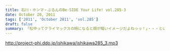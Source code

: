 ```yaml
---
title: 石川・ホンマ・ぶるんのBe-SIDE Your Life! vol.285-3
date: October 20, 2011
tags: ['2011', 'October 2011', 'vol.285']
draft: false
summary: 「松中ってクライマックスの時になると顔が暗いイメージだよねっっ！」・・・といった野球談義でもひとしきり盛り上がるスタジオ。収録終了とともに、中日がリーグ制覇。西武がクライマックス出場らしいですな。オリックスは・・・NAMAE
---
```


http://project-phi.ddo.jp/ishikawa/ishikawa285_3.mp3